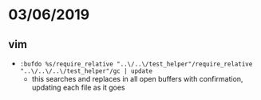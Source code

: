 # 03/06/2019

## vim
- `:bufdo %s/require_relative "..\/..\/test_helper"/require_relative "..\/..\/..\/test_helper"/gc | update`
  - this searches and replaces in all open buffers with confirmation, updating each file as it goes
